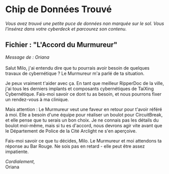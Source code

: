 # **Chip de Données Trouvé**

_Vous avez trouvé une petite puce de données non marquée sur le sol. Vous l'insérez dans votre cyberdeck et parcourez son contenu._

## Fichier : "L'Accord du Murmureur"

_Message de : Oriana_\
\
Salut Milo, j'ai entendu dire que tu pourrais avoir besoin de quelques travaux de cybernétique ? Le Murmureur m'a parlé de ta situation.

Je peux vraiment t'aider avec ça. En tant que meilleur RipperDoc de la ville, j'ai tous les derniers implants et composants cybernétiques de TaiXing Cybernétique. Fais-moi savoir ce dont tu as besoin, et nous pourrons fixer un rendez-vous à ma clinique.

Mais attention : Le Murmureur veut une faveur en retour pour t'avoir référé à moi. Elle a besoin d'une équipe pour réaliser un boulot pour CircuitBreak, et elle pense que tu serais un bon choix. Je ne connais pas les détails du boulot moi-même, mais si tu es d'accord, nous devrons agir vite avant que le Département de Police de la Cité Arclight ne s'en aperçoive.

Fais-moi savoir ce que tu décides, Milo. Le Murmureur et moi attendons ta réponse au Bar Rouge. Ne sois pas en retard - elle peut être assez impatiente.

_Cordialement,_\
Oriana
